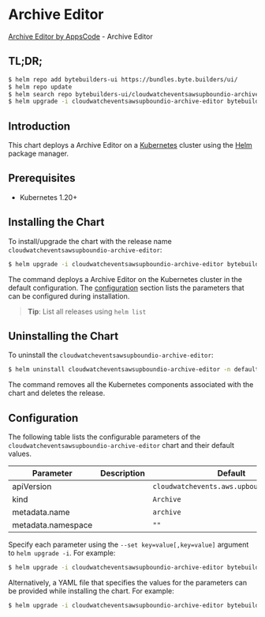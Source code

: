 # Archive Editor

[Archive Editor by AppsCode](https://byte.builders) - Archive Editor

## TL;DR;

```bash
$ helm repo add bytebuilders-ui https://bundles.byte.builders/ui/
$ helm repo update
$ helm search repo bytebuilders-ui/cloudwatcheventsawsupboundio-archive-editor --version=v0.4.18
$ helm upgrade -i cloudwatcheventsawsupboundio-archive-editor bytebuilders-ui/cloudwatcheventsawsupboundio-archive-editor -n default --create-namespace --version=v0.4.18
```

## Introduction

This chart deploys a Archive Editor on a [Kubernetes](http://kubernetes.io) cluster using the [Helm](https://helm.sh) package manager.

## Prerequisites

- Kubernetes 1.20+

## Installing the Chart

To install/upgrade the chart with the release name `cloudwatcheventsawsupboundio-archive-editor`:

```bash
$ helm upgrade -i cloudwatcheventsawsupboundio-archive-editor bytebuilders-ui/cloudwatcheventsawsupboundio-archive-editor -n default --create-namespace --version=v0.4.18
```

The command deploys a Archive Editor on the Kubernetes cluster in the default configuration. The [configuration](#configuration) section lists the parameters that can be configured during installation.

> **Tip**: List all releases using `helm list`

## Uninstalling the Chart

To uninstall the `cloudwatcheventsawsupboundio-archive-editor`:

```bash
$ helm uninstall cloudwatcheventsawsupboundio-archive-editor -n default
```

The command removes all the Kubernetes components associated with the chart and deletes the release.

## Configuration

The following table lists the configurable parameters of the `cloudwatcheventsawsupboundio-archive-editor` chart and their default values.

|     Parameter      | Description |                       Default                        |
|--------------------|-------------|------------------------------------------------------|
| apiVersion         |             | <code>cloudwatchevents.aws.upbound.io/v1beta1</code> |
| kind               |             | <code>Archive</code>                                 |
| metadata.name      |             | <code>archive</code>                                 |
| metadata.namespace |             | <code>""</code>                                      |


Specify each parameter using the `--set key=value[,key=value]` argument to `helm upgrade -i`. For example:

```bash
$ helm upgrade -i cloudwatcheventsawsupboundio-archive-editor bytebuilders-ui/cloudwatcheventsawsupboundio-archive-editor -n default --create-namespace --version=v0.4.18 --set apiVersion=cloudwatchevents.aws.upbound.io/v1beta1
```

Alternatively, a YAML file that specifies the values for the parameters can be provided while
installing the chart. For example:

```bash
$ helm upgrade -i cloudwatcheventsawsupboundio-archive-editor bytebuilders-ui/cloudwatcheventsawsupboundio-archive-editor -n default --create-namespace --version=v0.4.18 --values values.yaml
```
